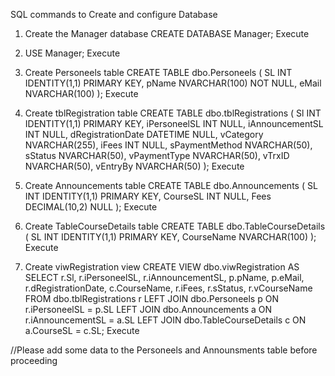 SQL commands to Create and configure Database

1. Create the Manager database
CREATE DATABASE Manager;
Execute

2. USE Manager;
Execute

3. Create Personeels table
CREATE TABLE dbo.Personeels (
    SL INT IDENTITY(1,1) PRIMARY KEY,
    pName NVARCHAR(100) NOT NULL,
    eMail NVARCHAR(100)
);
Execute

4. Create tblRegistration table
CREATE TABLE dbo.tblRegistrations (
    Sl INT IDENTITY(1,1) PRIMARY KEY,
    iPersoneelSL INT NULL,
    iAnnouncementSL INT NULL,
    dRegistrationDate DATETIME NULL,
    vCategory NVARCHAR(255),
    iFees INT NULL,
    sPaymentMethod NVARCHAR(50),
    sStatus NVARCHAR(50),
    vPaymentType NVARCHAR(50),
    vTrxID NVARCHAR(50),
    vEntryBy NVARCHAR(50)
);
Execute

5. Create Announcements table
CREATE TABLE dbo.Announcements (
    SL INT IDENTITY(1,1) PRIMARY KEY,
    CourseSL INT NULL,
    Fees DECIMAL(10,2) NULL
);
Execute

6. Create TableCourseDetails table
CREATE TABLE dbo.TableCourseDetails (
    SL INT IDENTITY(1,1) PRIMARY KEY,
    CourseName NVARCHAR(100)
);
Execute

7. Create viwRegistration view
    CREATE VIEW dbo.viwRegistration AS
SELECT 
    r.Sl, 
    r.iPersoneelSL, 
    r.iAnnouncementSL, 
    p.pName, 
    p.eMail, 
    r.dRegistrationDate,
    c.CourseName, 
    r.iFees, 
    r.sStatus,
    r.vCourseName
FROM dbo.tblRegistrations r
LEFT JOIN dbo.Personeels p ON r.iPersoneelSL = p.SL
LEFT JOIN dbo.Announcements a ON r.iAnnouncementSL = a.SL
LEFT JOIN dbo.TableCourseDetails c ON a.CourseSL = c.SL;
Execute


//Please add some data to the Personeels and Announsments table before proceeding



